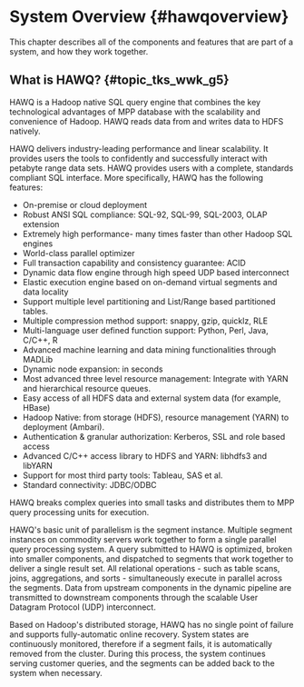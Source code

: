 #  System Overview {#hawqoverview}

This chapter describes all of the components and features that are part of a  system, and how they work together.

## What is HAWQ? {#topic_tks_wwk_g5}

HAWQ is a Hadoop native SQL query engine that combines the key technological advantages of MPP database with the scalability and convenience of Hadoop. HAWQ reads data from and writes data to HDFS natively.

HAWQ delivers industry-leading performance and linear scalability. It provides users the tools to confidently and successfully interact with petabyte range data sets. HAWQ provides users with a complete, standards compliant SQL interface. More specifically, HAWQ has the following features:

-   On-premise or cloud deployment
-   Robust ANSI SQL compliance: SQL-92, SQL-99, SQL-2003, OLAP extension
-   Extremely high performance- many times faster than other Hadoop SQL engines
-   World-class parallel optimizer
-   Full transaction capability and consistency guarantee: ACID
-   Dynamic data flow engine through high speed UDP based interconnect
-   Elastic execution engine based on on-demand virtual segments and data locality
-   Support multiple level partitioning and List/Range based partitioned tables.
-   Multiple compression method support: snappy, gzip, quicklz, RLE
-   Multi-language user defined function support: Python, Perl, Java, C/C++, R
-   Advanced machine learning and data mining functionalities through MADLib
-   Dynamic node expansion: in seconds
-   Most advanced three level resource management: Integrate with YARN and hierarchical resource queues.
-   Easy access of all HDFS data and external system data \(for example, HBase\)
-   Hadoop Native: from storage \(HDFS\), resource management \(YARN\) to deployment \(Ambari\).
-   Authentication & granular authorization: Kerberos, SSL and role based access
-   Advanced C/C++ access library to HDFS and YARN: libhdfs3 and libYARN
-   Support for most third party tools: Tableau, SAS et al.
-   Standard connectivity: JDBC/ODBC

HAWQ breaks complex queries into small tasks and distributes them to MPP query processing units for execution.

HAWQ's basic unit of parallelism is the segment instance. Multiple segment instances on commodity servers work together to form a single parallel query processing system. A query submitted to HAWQ is optimized, broken into smaller components, and dispatched to segments that work together to deliver a single result set. All relational operations - such as table scans, joins, aggregations, and sorts - simultaneously execute in parallel across the segments. Data from upstream components in the dynamic pipeline are transmitted to downstream components through the scalable User Datagram Protocol \(UDP\) interconnect.

Based on Hadoop's distributed storage, HAWQ has no single point of failure and supports fully-automatic online recovery. System states are continuously monitored, therefore if a segment fails, it is automatically removed from the cluster. During this process, the system continues serving customer queries, and the segments can be added back to the system when necessary.

